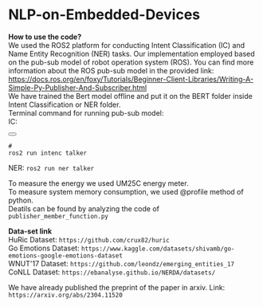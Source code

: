 # NLP-on-Embedded-Devices

**How to use the code?**  
We used the ROS2 platform for conducting Intent Classification (IC) and Name Entity Recognition (NER) tasks. Our implementation employed based on the pub-sub model of robot operation system (ROS). You can find more information about the ROS pub-sub model in the provided link: https://docs.ros.org/en/foxy/Tutorials/Beginner-Client-Libraries/Writing-A-Simple-Py-Publisher-And-Subscriber.html  
We have trained the Bert model offline and put it on the BERT folder inside Intent Classification or NER folder.  
Terminal command for running pub-sub model:    
IC:<div class="code">
  <button class="copy-button"></button><pre><code># ros2 run intenc talker</code></pre>
</div>

NER:  `ros2 run ner talker`

To measure the energy we used UM25C energy meter.     
To measure system memory consumption, we used @profile method of python.   
Deatils can be found by analyzing the code of `publisher_member_function.py`

**Data-set link**   
HuRic Dataset: `https://github.com/crux82/huric`  
Go Emotions Dataset: `https://www.kaggle.com/datasets/shivamb/go-emotions-google-emotions-dataset`  
WNUT'17 Dataset: `https://github.com/leondz/emerging_entities_17`  
CoNLL Dataset: `https://ebanalyse.github.io/NERDA/datasets/`   

We have already published the preprint of the paper in arxiv. Link: `https://arxiv.org/abs/2304.11520`
